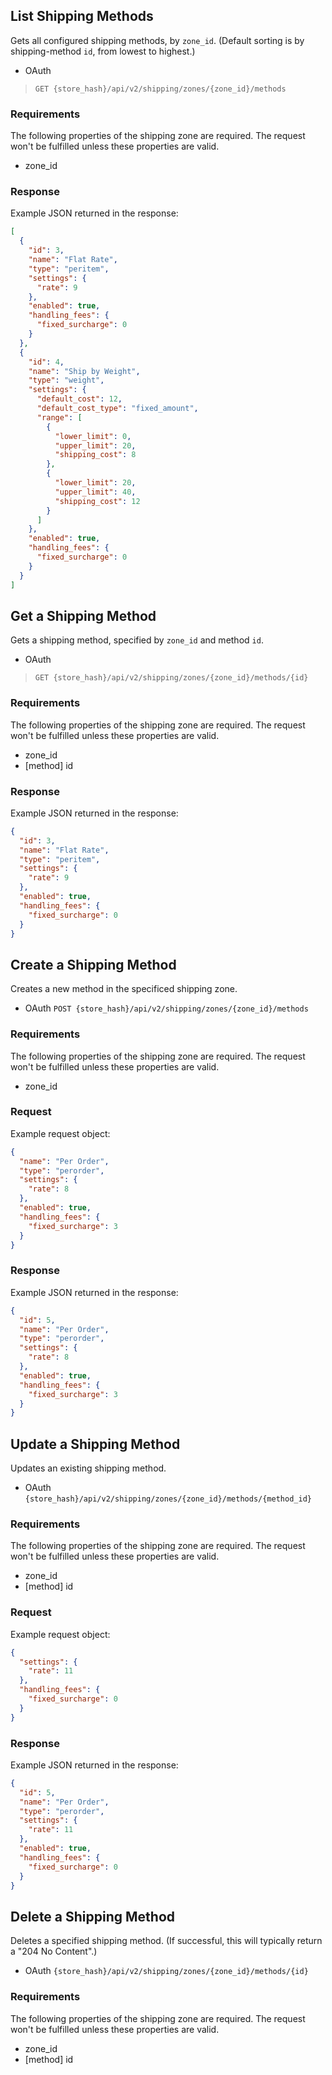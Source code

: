 ## <span class="jumptarget"> List Shipping Methods </span>

Gets all configured shipping methods, by `zone_id`. (Default sorting is by shipping-method `id`, from lowest to highest.)

*   OAuth
>`GET {store_hash}/api/v2/shipping/zones/{zone_id}/methods`

### <span class="jumptarget"> Requirements </span>

The following properties of the shipping zone are required. The request won't be fulfilled unless these properties are valid.

* zone_id

### <span class="jumptarget"> Response </span>

Example JSON returned in the response:

```json
[
  {
    "id": 3,
    "name": "Flat Rate",
    "type": "peritem",
    "settings": {
      "rate": 9
    },
    "enabled": true,
    "handling_fees": {
      "fixed_surcharge": 0
    }
  },
  {
    "id": 4,
    "name": "Ship by Weight",
    "type": "weight",
    "settings": {
      "default_cost": 12,
      "default_cost_type": "fixed_amount",
      "range": [
        {
          "lower_limit": 0,
          "upper_limit": 20,
          "shipping_cost": 8
        },
        {
          "lower_limit": 20,
          "upper_limit": 40,
          "shipping_cost": 12
        }
      ]
    },
    "enabled": true,
    "handling_fees": {
      "fixed_surcharge": 0
    }
  }
]
```


## <span class="jumptarget"> Get a Shipping Method </span>

Gets a shipping method, specified by `zone_id` and method `id`.

*   OAuth
>`GET {store_hash}/api/v2/shipping/zones/{zone_id}/methods/{id}`

### <span class="jumptarget"> Requirements </span>

The following properties of the shipping zone are required. The request won't be fulfilled unless these properties are valid.

* zone_id
* [method] id

### <span class="jumptarget"> Response </span>

Example JSON returned in the response:

```json
{
  "id": 3,
  "name": "Flat Rate",
  "type": "peritem",
  "settings": {
    "rate": 9
  },
  "enabled": true,
  "handling_fees": {
    "fixed_surcharge": 0
  }
}
```

## <span class="jumptarget"> Create a Shipping Method </span>

Creates a new method in the specificed shipping zone.

*   OAuth
`POST {store_hash}/api/v2/shipping/zones/{zone_id}/methods`

### <span class="jumptarget"> Requirements </span>

The following properties of the shipping zone are required. The request won't be fulfilled unless these properties are valid.

* zone_id

### <span class="jumptarget"> Request </span>

Example request object:

```json
{
  "name": "Per Order",
  "type": "perorder",
  "settings": {
    "rate": 8
  },
  "enabled": true,
  "handling_fees": {
    "fixed_surcharge": 3
  }
}
```

### <span class="jumptarget"> Response </span>

Example JSON returned in the response:

```json
{
  "id": 5,
  "name": "Per Order",
  "type": "perorder",
  "settings": {
    "rate": 8
  },
  "enabled": true,
  "handling_fees": {
    "fixed_surcharge": 3
  }
}
```

## <span class="jumptarget"> Update a Shipping Method </span>

Updates an existing shipping method.

*   OAuth
`{store_hash}/api/v2/shipping/zones/{zone_id}/methods/{method_id}`

### <span class="jumptarget"> Requirements </span>

The following properties of the shipping zone are required. The request won't be fulfilled unless these properties are valid.

* zone_id
* [method] id

### <span class="jumptarget"> Request </span>

Example request object:

```json
{
  "settings": {
    "rate": 11
  },
  "handling_fees": {
    "fixed_surcharge": 0
  }
}  
```

### <span class="jumptarget"> Response </span>

Example JSON returned in the response:

```json
{
  "id": 5,
  "name": "Per Order",
  "type": "perorder",
  "settings": {
    "rate": 11
  },
  "enabled": true,
  "handling_fees": {
    "fixed_surcharge": 0
  }
}
```

## <span class="jumptarget"> Delete a Shipping Method </span>

Deletes a specified shipping method. (If successful, this will typically return a "204 No Content".)

*   OAuth
`{store_hash}/api/v2/shipping/zones/{zone_id}/methods/{id}`

### <span class="jumptarget"> Requirements </span>

The following properties of the shipping zone are required. The request won't be fulfilled unless these properties are valid.

* zone_id
* [method] id
